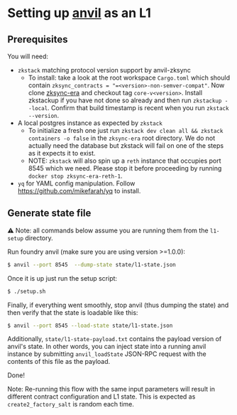 # Setting up [anvil](https://github.com/foundry-rs/foundry) as an L1

## Prerequisites

You will need:
* `zkstack` matching protocol version support by anvil-zksync
  * To install: take a look at the root workspace `Cargo.toml` which should contain `zksync_contracts = "=<version>-non-semver-compat"`. Now clone [zksync-era](https://github.com/matter-labs/zksync-era) and checkout tag `core-v<version>`. Install zkstackup if you have not done so already and then run `zkstackup --local`. Confirm that build timestamp is recent when you run `zkstack --version`.
* A local postgres instance as expected by `zkstack`
  * To initialize a fresh one just run `zkstack dev clean all && zkstack containers -o false` in the `zksync-era` root directory. We do not actually need the database but zkstack will fail on one of the steps as it expects it to exist.
  * NOTE: `zkstack` will also spin up a `reth` instance that occupies port 8545 which we need. Please stop it before proceeding by running `docker stop zksync-era-reth-1`.
* `yq` for YAML config manipulation. Follow https://github.com/mikefarah/yq to install.

## Generate state file

⚠️ Note: all commands below assume you are running them from the `l1-setup` directory.

Run foundry anvil (make sure you are using version >=1.0.0):

```bash
$ anvil --port 8545  --dump-state state/l1-state.json
```

Once it is up just run the setup script:

```bash
$ ./setup.sh
```

Finally, if everything went smoothly, stop anvil (thus dumping the state) and then verify that the state is loadable like this:

```bash
$ anvil --port 8545 --load-state state/l1-state.json
```

Additionally, `state/l1-state-payload.txt` contains the payload version of anvil's state. In other words, you can inject state into a running anvil instance by submitting `anvil_loadState` JSON-RPC request with the contents of this file as the payload.

Done!

Note: Re-running this flow with the same input parameters will result in different contract configuration and L1 state. This is expected as `create2_factory_salt` is random each time.
